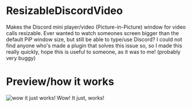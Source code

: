 # ResizableDiscordVideo
Makes the Discord mini player/video (Picture-in-Picture) window for video calls resizable.
Ever wanted to watch someones screen bigger than the default PiP window size, but still be able to type/use Discord?
I could not find anyone who's made a plugin that solves this issue so, so I made this really quickly, hope this is useful to someone, as it was to me!
(probably very buggy)

# Preview/how it works
![wow it just works!](https://i.imgur.com/Wuaq5vk.gif)
Wow! It just, works!
